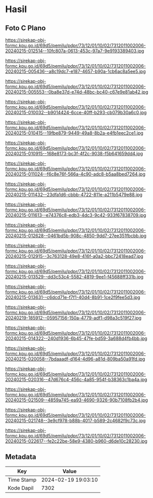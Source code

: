 # Hasil

## Foto C Plano

https://sirekap-obj-formc.kpu.go.id/69d5/pemilu/pdpr/73/12/01/10/02/7312011002006-20240215-012514--10fc807a-0613-453c-97a7-9e9193389403.jpg

https://sirekap-obj-formc.kpu.go.id/69d5/pemilu/pdpr/73/12/01/10/02/7312011002006-20240215-005436--a8c19dc7-e187-4657-b90a-1cb6ac8a5ee5.jpg

https://sirekap-obj-formc.kpu.go.id/69d5/pemilu/pdpr/73/12/01/10/02/7312011002006-20240215-005553--0ba8e37d-e74d-48bc-bc40-c67e9e81ab42.jpg

https://sirekap-obj-formc.kpu.go.id/69d5/pemilu/pdpr/73/12/01/10/02/7312011002006-20240215-010032--b9014424-6cce-40ff-b293-cb079b30a6c0.jpg

https://sirekap-obj-formc.kpu.go.id/69d5/pemilu/pdpr/73/12/01/10/02/7312011002006-20240215-010415--19fbe879-9449-49a8-8b2a-e4fb1eec2ce1.jpg

https://sirekap-obj-formc.kpu.go.id/69d5/pemilu/pdpr/73/12/01/10/02/7312011002006-20240215-010915--168e8173-bc3f-4f2c-9038-f5b641659dd4.jpg

https://sirekap-obj-formc.kpu.go.id/69d5/pemilu/pdpr/73/12/01/10/02/7312011002006-20240215-011024--f6c8e76f-566a-4c90-adc8-b5aa8bed7264.jpg

https://sirekap-obj-formc.kpu.go.id/69d5/pemilu/pdpr/73/12/01/10/02/7312011002006-20240215-011432--23dfa1d6-cbbb-4722-811e-a211b5479e88.jpg

https://sirekap-obj-formc.kpu.go.id/69d5/pemilu/pdpr/73/12/01/10/02/7312011002006-20240215-011613--e74376c8-edb3-4dc3-9c42-933f67838709.jpg

https://sirekap-obj-formc.kpu.go.id/69d5/pemilu/pdpr/73/12/01/10/02/7312011002006-20240215-012628--0461bd5b-908c-4850-9dd7-27ee351fbcbb.jpg

https://sirekap-obj-formc.kpu.go.id/69d5/pemilu/pdpr/73/12/01/10/02/7312011002006-20240215-012915--3c763128-49e8-416f-a0a2-bbc72418ead7.jpg

https://sirekap-obj-formc.kpu.go.id/69d5/pemilu/pdpr/73/12/01/10/02/7312011002006-20240215-013529--dd3c53c4-5582-4819-9ee1-f45688ff331b.jpg

https://sirekap-obj-formc.kpu.go.id/69d5/pemilu/pdpr/73/12/01/10/02/7312011002006-20240215-013631--c6dcd71e-f7f1-40d4-8b91-1ce2f9fee5d3.jpg

https://sirekap-obj-formc.kpu.go.id/69d5/pemilu/pdpr/73/12/01/10/02/7312011002006-20240219-185912--05957156-150a-4779-adf1-d98a3c519f27.jpg

https://sirekap-obj-formc.kpu.go.id/69d5/pemilu/pdpr/73/12/01/10/02/7312011002006-20240215-014322--240d1936-6b45-47fe-bd59-3a688d4fb4bb.jpg

https://sirekap-obj-formc.kpu.go.id/69d5/pemilu/pdpr/73/12/01/10/02/7312011002006-20240215-020058--7bdaaadf-d164-4d96-a81d-809ba50a91fd.jpg

https://sirekap-obj-formc.kpu.go.id/69d5/pemilu/pdpr/73/12/01/10/02/7312011002006-20240215-020316--47d676c4-456c-4a85-954f-b38363c1ba4a.jpg

https://sirekap-obj-formc.kpu.go.id/69d5/pemilu/pdpr/73/12/01/10/02/7312011002006-20240215-021509--4859a745-ea93-4690-9326-90b7108fb2b4.jpg

https://sirekap-obj-formc.kpu.go.id/69d5/pemilu/pdpr/73/12/01/10/02/7312011002006-20240215-021748--3e9cf978-b88b-4017-b589-2c4682f9c73c.jpg

https://sirekap-obj-formc.kpu.go.id/69d5/pemilu/pdpr/73/12/01/10/02/7312011002006-20240215-022617--fe2c22be-58e9-4380-b960-d6de10c28230.jpg


## Metadata

| Key        | Value               |
| ---------- | ------------------- |
| Time Stamp | 2024-02-19 19:03:10 |
| Kode Dapil | 7302                |



